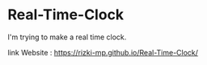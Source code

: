 # Real-Time-Clock
I'm trying to make a real time clock.


link Website : https://rizki-mp.github.io/Real-Time-Clock/
